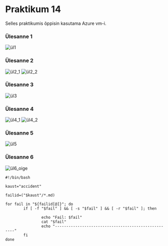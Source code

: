 # Praktikum 14  
Selles praktikumis õppisin kasutama Azure vm-i. 

### Ülesanne 1 

![ül1](https://github.com/RobinHenrik/opsys23/assets/144727763/063e4b14-7358-4918-be40-84589000d0f2)

### Ülesanne 2 

![ül2_1](https://github.com/RobinHenrik/opsys23/assets/144727763/9080c7be-d619-46e2-9b50-8c1b0e981b01)
![ül2_2](https://github.com/RobinHenrik/opsys23/assets/144727763/c50dfc49-38b1-429b-b816-4d51246cf44e)

### Ülesanne 3 
![ül3](https://github.com/RobinHenrik/opsys23/assets/144727763/34fd1306-c84c-405a-a327-38d0baebaf00)

### Ülesanne 4 
![ül4_1](https://github.com/RobinHenrik/opsys23/assets/144727763/46174998-5890-4e4c-bbbf-b2665c13842c)
![ül4_2](https://github.com/RobinHenrik/opsys23/assets/144727763/5c0a6904-809b-4392-9aed-c57bfd585af1)


### Ülesanne 5 
![ül5](https://github.com/RobinHenrik/opsys23/assets/144727763/53659a12-9f09-4036-8a36-c008fac82fcd) 

### Ülesanne 6 


![ül6_oige](https://github.com/RobinHenrik/opsys23/assets/144727763/12d806d0-e0be-4580-b21d-bf46cd5a57c5) 


```
#!/bin/bash

kaust="accident"

failid=("$kaust"/*.md)

for fail in "${failid[@]}"; do
        if [ -f "$fail" ] && [ -s "$fail" ] && [ -r "$fail" ]; then

                echo "Fail: $fail"
                cat "$fail"
                echo "----------------------------------------------------"
        fi
done
```


